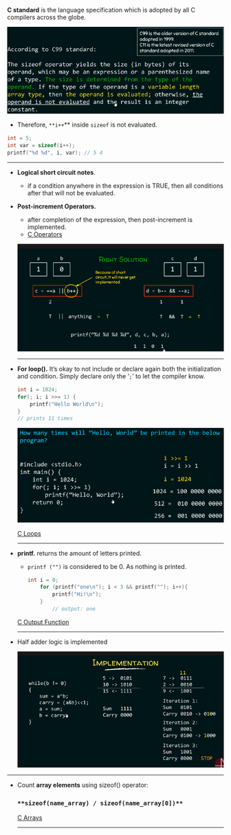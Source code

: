  **C standard** is the language specification which is adopted by all C compilers across the globe.
    
![Untitled](IMPORTANT%20530aba9be5884a8bba29a2ad3d4bebca/Untitled%201.png)
    
- Therefore, `**i++`** inside `sizeof` is not evaluated.

```c
int = 5;
int var = sizeof(i++);
printf("%d %d", i, var); // 5 4
```

---

- **Logical short circuit notes**.
    - if a condition anywhere in the expression is TRUE, then all conditions after that will not be evaluated.
- **Post-increment Operators.**
    - after completion of the expression, then post-increment is implemented.
    - [C Operators](https://www.notion.so/C-Operators-1b6bd32aff444b0db8fec19cc70a4fd4)
    
    ![Untitled](IMPORTANT%20530aba9be5884a8bba29a2ad3d4bebca/Untitled%202.png)
    
    ---
    
- **For loop().** It’s okay to not include or declare again both the initialization and condition. Simply declare only the ‘`;`’ to let the compiler know.
    
    ```c
    int i = 1024;
    for(; i; i >>= 1) {
    	printf("Hello World\n");
    }
    // prints 11 times
    ```
    
    ![Untitled](IMPORTANT%20530aba9be5884a8bba29a2ad3d4bebca/Untitled%203.png)
    
    [C Loops](https://www.notion.so/C-Loops-7d8335dad2434e5fbecf81e7e2a80874) 
    
    ---
    
- **printf.** returns the amount of letters printed.
    - `printf ("")` is considered to be 0. As nothing is printed.
        
        ```c
        int i = 0;
            for (printf("one\n"); i < 3 && printf(""); i++){
                printf("Hi!\n");
            }
        		// output: one
        ```
        
    
    [C Output Function](https://www.notion.so/C-Output-Function-286954d54de34ab985d9762165c07918) 
    
    ---
    
- Half adder logic is implemented
    
    ![Untitled](IMPORTANT%20530aba9be5884a8bba29a2ad3d4bebca/Untitled%204.png)
    

---

- Count **array elements** using sizeof() operator:
    
    ### `**sizeof(name_array) / sizeof(name_array[0])**`
    
    [C Arrays](https://www.notion.so/C-Arrays-f9e712229ff8471cb698a7f972e97dac) 
    
    ---